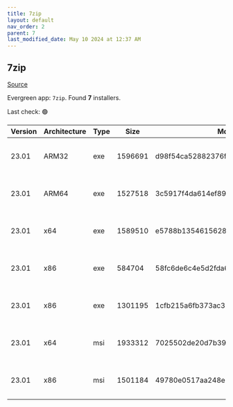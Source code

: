 ```yaml
---
title: 7zip
layout: default
nav_order: 2
parent: 7
last_modified_date: May 10 2024 at 12:37 AM
---
```


## 7zip

[Source](https://www.7-zip.org/)

Evergreen app: `7zip`. Found **7** installers.

Last check: 🟢

| Version | Architecture | Type | Size    | Md5                              | URI                                                                                                                                                                        |
| ------- | ------------ | ---- | ------- | -------------------------------- | -------------------------------------------------------------------------------------------------------------------------------------------------------------------------- |
| 23.01   | ARM32        | exe  | 1596691 | d98f54ca52882376fd8b39b29628a90a | [https://netactuate.dl.sourceforge.net/project/sevenzip/7-Zip/23.01/7z2301-arm.exe](https://netactuate.dl.sourceforge.net/project/sevenzip/7-Zip/23.01/7z2301-arm.exe)     |
| 23.01   | ARM64        | exe  | 1527518 | 3c5917f4da614ef892f055c697744b77 | [https://netactuate.dl.sourceforge.net/project/sevenzip/7-Zip/23.01/7z2301-arm64.exe](https://netactuate.dl.sourceforge.net/project/sevenzip/7-Zip/23.01/7z2301-arm64.exe) |
| 23.01   | x64          | exe  | 1589510 | e5788b13546156281bf0a4b38bdd0901 | [https://netactuate.dl.sourceforge.net/project/sevenzip/7-Zip/23.01/7z2301-x64.exe](https://netactuate.dl.sourceforge.net/project/sevenzip/7-Zip/23.01/7z2301-x64.exe)     |
| 23.01   | x86          | exe  | 584704  | 58fc6de6c4e5d2fda63565d54feb9e75 | [https://netactuate.dl.sourceforge.net/project/sevenzip/7-Zip/23.01/7zr.exe](https://netactuate.dl.sourceforge.net/project/sevenzip/7-Zip/23.01/7zr.exe)                   |
| 23.01   | x86          | exe  | 1301195 | 1cfb215a6fb373ac33a38b1db320c178 | [https://netactuate.dl.sourceforge.net/project/sevenzip/7-Zip/23.01/7z2301.exe](https://netactuate.dl.sourceforge.net/project/sevenzip/7-Zip/23.01/7z2301.exe)             |
| 23.01   | x64          | msi  | 1933312 | 7025502de20d7b39fb06870ab06d015b | [https://netactuate.dl.sourceforge.net/project/sevenzip/7-Zip/23.01/7z2301-x64.msi](https://netactuate.dl.sourceforge.net/project/sevenzip/7-Zip/23.01/7z2301-x64.msi)     |
| 23.01   | x86          | msi  | 1501184 | 49780e0517aa248e7fd90f50674a2645 | [https://netactuate.dl.sourceforge.net/project/sevenzip/7-Zip/23.01/7z2301.msi](https://netactuate.dl.sourceforge.net/project/sevenzip/7-Zip/23.01/7z2301.msi)             |
